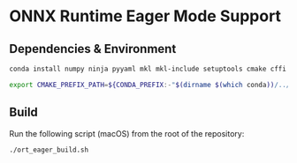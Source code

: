 # ONNX Runtime Eager Mode Support

## Dependencies & Environment

```bash
conda install numpy ninja pyyaml mkl mkl-include setuptools cmake cffi typing_extensions future six requests dataclasse pkg-config libuv
```

```bash
export CMAKE_PREFIX_PATH=${CONDA_PREFIX:-"$(dirname $(which conda))/../"}
```

## Build

Run the following script (macOS) from the root of the repository:

```bash
./ort_eager_build.sh
```